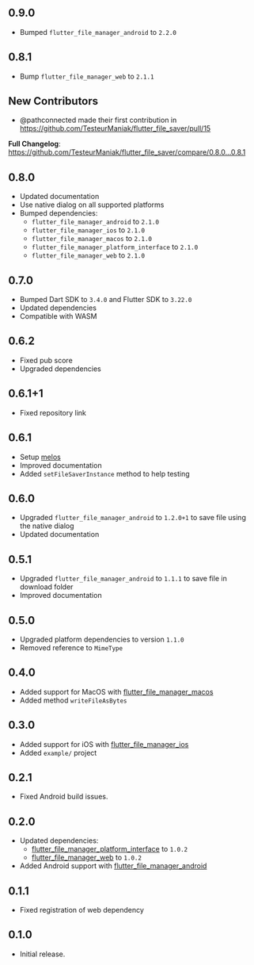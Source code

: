 ## 0.9.0

* Bumped `flutter_file_manager_android` to `2.2.0`

## 0.8.1

* Bump `flutter_file_manager_web` to `2.1.1`

## New Contributors
* @pathconnected made their first contribution in https://github.com/TesteurManiak/flutter_file_saver/pull/15

**Full Changelog**: https://github.com/TesteurManiak/flutter_file_saver/compare/0.8.0...0.8.1

## 0.8.0

* Updated documentation
* Use native dialog on all supported platforms
* Bumped dependencies:
    * `flutter_file_manager_android` to `2.1.0`
    * `flutter_file_manager_ios` to `2.1.0`
    * `flutter_file_manager_macos` to `2.1.0`
    * `flutter_file_manager_platform_interface` to `2.1.0`
    * `flutter_file_manager_web` to `2.1.0`

## 0.7.0

* Bumped Dart SDK to `3.4.0` and Flutter SDK to `3.22.0`
* Updated dependencies
* Compatible with WASM

## 0.6.2

* Fixed pub score
* Upgraded dependencies

## 0.6.1+1

* Fixed repository link

## 0.6.1

* Setup [melos](https://pub.dev/packages/melos)
* Improved documentation
* Added `setFileSaverInstance` method to help testing

## 0.6.0

* Upgraded `flutter_file_manager_android` to `1.2.0+1` to save file using the native dialog
* Updated documentation

## 0.5.1

* Upgraded `flutter_file_manager_android` to `1.1.1` to save file in download folder
* Improved documentation

## 0.5.0

* Upgraded platform dependencies to version `1.1.0`
* Removed reference to `MimeType`

## 0.4.0

* Added support for MacOS with [flutter_file_manager_macos](https://pub.dev/packages/flutter_file_manager_macos)
* Added method `writeFileAsBytes`

## 0.3.0

* Added support for iOS with [flutter_file_manager_ios](https://pub.dev/packages/flutter_file_manager_ios)
* Added `example/` project

## 0.2.1

* Fixed Android build issues.

## 0.2.0

* Updated dependencies:
    * [flutter_file_manager_platform_interface](https://pub.dev/packages/flutter_file_manager_platform_interface) to `1.0.2`
    * [flutter_file_manager_web](https://pub.dev/packages/flutter_file_manager_web) to `1.0.2`
* Added Android support with [flutter_file_manager_android](https://pub.dev/packages/flutter_file_manager_android)

## 0.1.1

* Fixed registration of web dependency

## 0.1.0

* Initial release.

